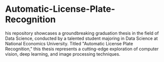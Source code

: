 # Automatic-License-Plate-Recognition
his repository showcases a groundbreaking graduation thesis in the field of Data Science, conducted by a talented student majoring in Data Science at National Economics University. Titled "Automatic License Plate Recognition," this thesis represents a cutting-edge exploration of computer vision, deep learning, and image processing techniques. 
